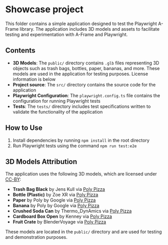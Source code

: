 # Showcase project

This folder contains a simple application designed to test the Playwright A-Frame library. The application includes 3D models and assets to facilitate testing and experimentation with A-Frame and Playwright.

## Contents

- **3D Models**: The `public/` directory contains `.glb` files representing 3D objects such as trash bags, bottles, paper, bananas, and more. These models are used in the application for testing purposes. License information is below
- **Project source**: The `src/` directory contains the source code for the application
- **Playwright Configuration**: The `playwright.config.ts` file contains the configuration for running Playwright tests
- **Tests**: The `tests/` directory includes test specifications written to validate the functionality of the application

## How to Use

1. Install dependencies by running `npm install` in the root directory
2. Run Playwright tests using the command `npm run test:e2e`

## 3D Models Attribution

The application uses the following 3D models, which are licensed under [CC-BY](https://creativecommons.org/licenses/by/3.0/):

- **Trash Bag Black** by Jens Kull via [Poly Pizza](https://poly.pizza/m/9_gWQWhmmQv)
- **Bottle (Plastic)** by Zoe XR via [Poly Pizza](https://poly.pizza/m/di8BdLR1M8S)
- **Paper** by Poly by Google via [Poly Pizza](https://poly.pizza/m/a6kuHAjWdYP)
- **Banana** by Poly by Google via [Poly Pizza](https://poly.pizza/m/ahOO6wz8sV0)
- **Crushed Soda Can** by Thermo_DynAmics via [Poly Pizza](https://poly.pizza/m/F9RZE7EnWl)
- **Cardboard Box Open** by Kenney via [Poly Pizza](https://poly.pizza/m/i1lr4yJFY0)
- **Fruit Crate** by BlenderVoyage via [Poly Pizza](https://poly.pizza/m/aXulVWHOeV)

These models are located in the `public/` directory and are used for testing and demonstration purposes.
